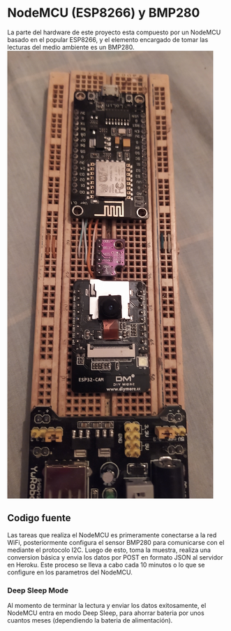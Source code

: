 # NodeMCU (ESP8266) y BMP280 ##
La parte del hardware de este proyecto esta compuesto por un NodeMCU basado en el popular ESP8266, y el elemento encargado de tomar las lecturas del medio ambiente es un BMP280.
![NodeMCU Edge Sensor](IMG_20200727_182911.jpg)
## Codigo fuente ##
Las tareas que realiza el NodeMCU es primeramente conectarse a la red WiFi, posteriormente configura el sensor BMP280 para comunicarse con el mediante el protocolo I2C.
Luego de esto, toma la muestra, realiza una conversion básica y envia los datos por POST en formato JSON al servidor en Heroku.
Este proceso se lleva a cabo cada 10 minutos o lo que se configure en los parametros del NodeMCU.
### Deep Sleep Mode ###
Al momento de terminar la lectura y enviar los datos exitosamente, el NodeMCU entra en modo Deep Sleep, para ahorrar bateria por unos cuantos meses (dependiendo la bateria de alimentación).